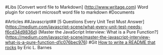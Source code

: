 #Libs
[Convert word file to Markdown] (http://www.writage.com) Word plugin for convert microsoft word file to markdown
#Documents

#Articles
##Javascript##
[5 Questions Every Unit Test Must Answer] (https://medium.com/javascript-scene/what-every-unit-test-needs-f6cd34d9836d)
[Master the JavaScript Interview: What is a Pure Function?] (https://medium.com/javascript-scene/master-the-javascript-interview-what-is-a-pure-function-d1c076bec976)
#Git
[How to write a README that rocks](https://dotdev.co/how-to-write-a-readme-that-rocks-bc29f279611a) by Eric L. Barnes
